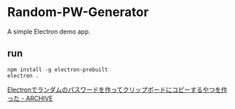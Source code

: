 # Random-PW-Generator
A simple Electron demo app.

## run
```
npm install -g electron-prebuilt
electron .
```

[Electronでランダムのパスワードを作ってクリップボードにコピーするやつを作った - ARCHIVE](http://hrfmmymt.tumblr.com/post/128109446557/electron%E3%81%A7%E3%83%A9%E3%83%B3%E3%83%80%E3%83%A0%E3%81%AE%E3%83%91%E3%82%B9%E3%83%AF%E3%83%BC%E3%83%89%E3%82%92%E4%BD%9C%E3%81%A3%E3%81%A6%E3%82%AF%E3%83%AA%E3%83%83%E3%83%97%E3%83%9C%E3%83%BC%E3%83%89%E3%81%AB%E3%82%B3%E3%83%94%E3%83%BC%E3%81%99%E3%82%8B%E3%82%84%E3%81%A4%E3%82%92%E4%BD%9C%E3%81%A3%E3%81%9F)
